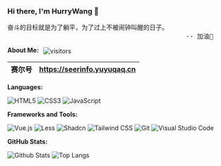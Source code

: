 ### Hi there, I'm HurryWang 👋

<pre>
奋斗的目标就是为了躺平，为了过上不被闹钟叫醒的日子。
                                                -- 加油💪
</pre>

**About Me:** <img style="margin-left:6px" src="https://visitor-badge.laobi.icu/badge?page_id=WhY15w.WhY15w&right_color=green" align="center" alt="visitors">


|   赛尔号  | <https://seerinfo.yuyuqaq.cn>                                      |
| :------------: | :------------------------------------------------------- |


**Languages:**

![HTML5](https://img.shields.io/badge/HTML5-E34F26?logo=HTML5&logoColor=fff)
![CSS3](https://img.shields.io/badge/CSS3-1572B6?logo=CSS3&logoColor=fff)
![JavaScript](https://img.shields.io/badge/JavaScript-F7DF1E?logo=JavaScript&logoColor=333)

**Frameworks and Tools:**

![Vue.js](https://img.shields.io/badge/Vue.js-4FC08D?logo=Vue.js&logoColor=fff)
![Less](https://img.shields.io/badge/Less-CC6699?logo=Less&logoColor=fff)
![Shadcn](https://img.shields.io/badge/Shadcn-CC6699?logo=Shadcn&logoColor=fff)
![Tailwind CSS](https://img.shields.io/badge/Tailwind%20CSS-06B6D4?logo=TailwindCSS&logoColor=fff)
![Git](https://img.shields.io/badge/Git-F05032?logo=Git&logoColor=fff)
![Visual Studio Code](https://img.shields.io/badge/VS%20CODE-007ACC?logo=educative&logoColor=fff)

**GitHub Stats:**

![Github Stats](https://github-readme-stats.vercel.app/api?username=WhY15w&show_icons=true&hide_title=true&count_private=true)
![Top Langs](https://github-readme-stats.vercel.app/api/top-langs/?username=WhY15w&layout=compact)
